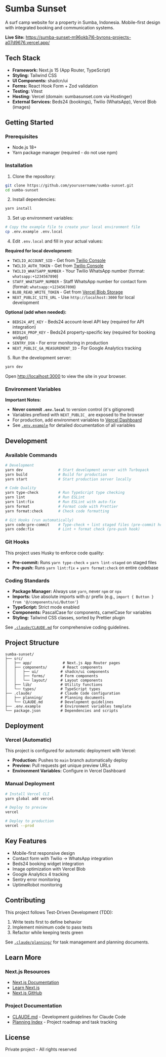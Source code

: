 # Sumba Sunset

A surf camp website for a property in Sumba, Indonesia. Mobile-first design with integrated booking and communication systems.

**Live Site:** https://sumba-sunset-m96okb7l6-byrons-projects-a07d9676.vercel.app/

## Tech Stack

- **Framework:** Next.js 15 (App Router, TypeScript)
- **Styling:** Tailwind CSS
- **UI Components:** shadcn/ui
- **Forms:** React Hook Form + Zod validation
- **Testing:** Vitest
- **Hosting:** Vercel (domain: sumbasunset.com via Hostinger)
- **External Services:** Beds24 (bookings), Twilio (WhatsApp), Vercel Blob (images)

## Getting Started

### Prerequisites

- Node.js 18+
- Yarn package manager (required - do not use npm)

### Installation

1. Clone the repository:

```bash
git clone https://github.com/yourusername/sumba-sunset.git
cd sumba-sunset
```

2. Install dependencies:

```bash
yarn install
```

3. Set up environment variables:

```bash
# Copy the example file to create your local environment file
cp .env.example .env.local
```

4. Edit `.env.local` and fill in your actual values:

**Required for local development:**

- `TWILIO_ACCOUNT_SID` - Get from [Twilio Console](https://console.twilio.com/)
- `TWILIO_AUTH_TOKEN` - Get from [Twilio Console](https://console.twilio.com/)
- `TWILIO_WHATSAPP_NUMBER` - Your Twilio WhatsApp number (format: `whatsapp:+1234567890`)
- `STAFF_WHATSAPP_NUMBER` - Staff WhatsApp number for contact form (format: `whatsapp:+1234567890`)
- `BLOB_READ_WRITE_TOKEN` - Get from [Vercel Blob Storage](https://vercel.com/docs/storage/vercel-blob)
- `NEXT_PUBLIC_SITE_URL` - Use `http://localhost:3000` for local development

**Optional (add when needed):**

- `BEDS24_API_KEY` - Beds24 account-level API key (required for API integration)
- `BEDS24_PROP_KEY` - Beds24 property-specific key (required for booking widget)
- `SENTRY_DSN` - For error monitoring in production
- `NEXT_PUBLIC_GA_MEASUREMENT_ID` - For Google Analytics tracking

5. Run the development server:

```bash
yarn dev
```

Open [http://localhost:3000](http://localhost:3000) to view the site in your browser.

### Environment Variables

**Important Notes:**

- **Never commit `.env.local`** to version control (it's gitignored)
- Variables prefixed with `NEXT_PUBLIC_` are exposed to the browser
- For production, add environment variables to [Vercel Dashboard](https://vercel.com/docs/environment-variables)
- See [`.env.example`](./.env.example) for detailed documentation of all variables

## Development

### Available Commands

```bash
# Development
yarn dev                # Start development server with Turbopack
yarn build              # Build for production
yarn start              # Start production server locally

# Code Quality
yarn type-check         # Run TypeScript type checking
yarn lint               # Run ESLint
yarn lint:fix           # Run ESLint with auto-fix
yarn format             # Format code with Prettier
yarn format:check       # Check code formatting

# Git Hooks (run automatically)
yarn code:pre-commit    # Type-check + lint staged files (pre-commit hook)
yarn code:fix           # Lint + format check (pre-push hook)
```

### Git Hooks

This project uses Husky to enforce code quality:

- **Pre-commit:** Runs `yarn type-check` + `yarn lint-staged` on staged files
- **Pre-push:** Runs `yarn lint:fix` + `yarn format:check` on entire codebase

### Coding Standards

- **Package Manager:** Always use `yarn`, never `npm` or `npx`
- **Imports:** Use absolute imports with `@/` prefix (e.g., `import { Button } from '@/components/ui/Button'`)
- **TypeScript:** Strict mode enabled
- **Components:** PascalCase for components, camelCase for variables
- **Styling:** Tailwind CSS classes, sorted by Prettier plugin

See [`.claude/CLAUDE.md`](./.claude/CLAUDE.md) for comprehensive coding guidelines.

## Project Structure

```
sumba-sunset/
├── src/
│   ├── app/              # Next.js App Router pages
│   ├── components/       # React components
│   │   ├── ui/          # shadcn/ui components
│   │   ├── forms/       # Form components
│   │   └── layout/      # Layout components
│   ├── lib/             # Utility functions
│   └── types/           # TypeScript types
├── .claude/             # Claude Code configuration
│   ├── planning/        # Planning documents
│   └── CLAUDE.md        # Development guidelines
├── .env.example         # Environment variables template
└── package.json         # Dependencies and scripts
```

## Deployment

### Vercel (Automatic)

This project is configured for automatic deployment with Vercel:

- **Production:** Pushes to `main` branch automatically deploy
- **Preview:** Pull requests get unique preview URLs
- **Environment Variables:** Configure in Vercel Dashboard

### Manual Deployment

```bash
# Install Vercel CLI
yarn global add vercel

# Deploy to preview
vercel

# Deploy to production
vercel --prod
```

## Key Features

- Mobile-first responsive design
- Contact form with Twilio → WhatsApp integration
- Beds24 booking widget integration
- Image optimization with Vercel Blob
- Google Analytics 4 tracking
- Sentry error monitoring
- UptimeRobot monitoring

## Contributing

This project follows Test-Driven Development (TDD):

1. Write tests first to define behavior
2. Implement minimum code to pass tests
3. Refactor while keeping tests green

See [`.claude/planning/`](./.claude/planning/) for task management and planning documents.

## Learn More

### Next.js Resources

- [Next.js Documentation](https://nextjs.org/docs)
- [Learn Next.js](https://nextjs.org/learn)
- [Next.js GitHub](https://github.com/vercel/next.js)

### Project Documentation

- [CLAUDE.md](./.claude/CLAUDE.md) - Development guidelines for Claude Code
- [Planning Index](./.claude/planning/index.md) - Project roadmap and task tracking

## License

Private project - All rights reserved
